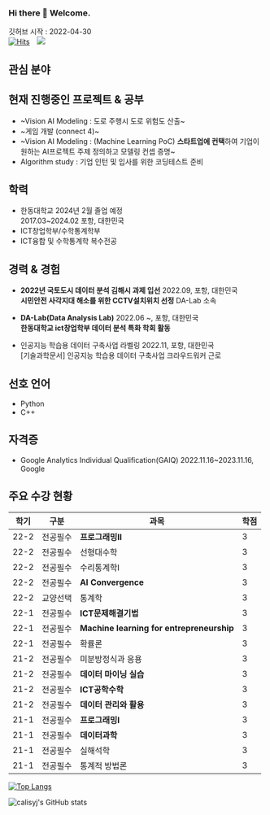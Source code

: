 ### Hi there 👋 Welcome.   
깃허브 시작 : 2022-04-30  
[![Hits](https://hits.seeyoufarm.com/api/count/incr/badge.svg?url=https%3A%2F%2Fgithub.com%2Fcalisyj%2Fcalisyj%2Fblob%2Fmain%2FREADME.md&count_bg=%2379C83D&title_bg=%23555555&icon=&icon_color=%23E7E7E7&title=hits&edge_flat=false)](https://hits.seeyoufarm.com) <a href="https://www.instagram.com/calisyj/">
    <img 
        src="http://img.shields.io/badge/-calisyj-222222?style=flat&logo=Instagram&link=https://www.instagram.com/calisyj/"
        style="height : auto; margin-left : 10px; margin-right : 10px;"/>
</a>


## 관심 분야
### 


## 현재 진행중인 프로젝트 & 공부
- ~Vision AI Modeling : 도로 주행시 도로 위험도 산출~
- ~게임 개발 (connect 4)~
- ~Vision AI Modeling : (Machine Learning PoC)  **스타트업에 컨택**하여 기업이 원하는 AI프로젝트 주제 정의하고 모델링 컨셉 증명~  
- Algorithm study  : 기업 인턴 및 입사를 위한 코딩테스트 준비  

## 학력
- 한동대학교 2024년 2월 졸업 예정  
2017.03~2024.02 포항, 대한민국
- ICT창업학부/수학통계학부
- ICT융합 및 수학통계학 복수전공


## 경력 & 경험
- **2022년 국토도시 데이터 분석 김해시 과제 입선** 2022.09, 포항, 대한민국  
**시민안전 사각지대 해소를 위한 CCTV설치위치 선정** DA-Lab 소속 

- **DA-Lab(Data Analysis Lab)**  2022.06 ~, 포항, 대한민국  
**한동대학교 ict창업학부 데이터 분석 특화 학회 활동**  

- 인공지능 학습용 데이터 구축사업 라벨링 2022.11, 포항, 대한민국  
[기술과학문서] 인공지능 학습용 데이터 구축사업 크라우드워커 근로

## 선호 언어
- Python
- C++

## 자격증
- Google Analytics Individual Qualification(GAIQ) 2022.11.16~2023.11.16, Google  


## 주요 수강 현황
|학기|구분|과목|학점|
|----|----|----|----|
|22-2|전공필수|**프로그래밍II**|3|
|22-2|전공필수|선형대수학|3|
|22-2|전공필수|수리통계학I|3|
|22-2|전공필수|**AI Convergence**|3|
|22-2|교양선택|통계학|3|
|22-1|전공필수|**ICT문제해결기법**|3|
|22-1|전공필수|**Machine learning for entrepreneurship**|3|
|22-1|전공필수|확률론|3|
|21-2|전공필수|미분방정식과 응용|3|
|21-2|전공필수|**데이터 마이닝 실습**|3|
|21-2|전공필수|**ICT공학수학**|3|
|21-2|전공필수|**데이터 관리와 활용**|3|
|21-1|전공필수|**프로그래밍I**|3|
|21-1|전공필수|**데이터과학**|3|
|21-1|전공필수|실해석학|3|
|21-1|전공필수|통계적 방법론|3|


[![Top Langs](https://github-readme-stats.vercel.app/api/top-langs/?username=calisyj&layout=compact&theme=nord&langs_count=5)](https://github.com/anuraghazra/github-readme-stats)

<!--
**calisyj/calisyj** is a ✨ _special_ ✨ repository because its `README.md` (this file) appears on your GitHub profile.

Here are some ideas to get you started:

- 🔭 I’m currently working on ...
- 🌱 I’m currently learning ...
- 👯 I’m looking to collaborate on ...
- 🤔 I’m looking for help with ...
- 💬 Ask me about ...
- 📫 How to reach me: ...
- 😄 Pronouns: ...
- ⚡ Fun fact: ...
-->


![calisyj's GitHub stats](https://github-readme-stats.vercel.app/api?username=calisyj&show_icons=true&theme=nord)
